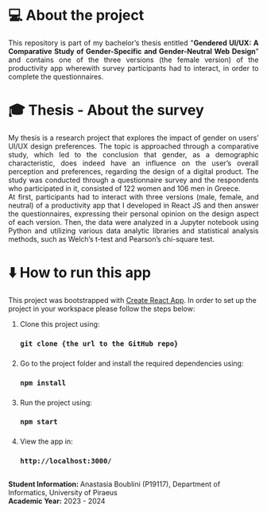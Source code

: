 # 💻 About the project
<p align="justify">
    This repository is part of my bachelor’s thesis entitled "<b>Gendered UI/UX: A Comparative Study of Gender-Specific and Gender-Neutral Web Design</b>”
    and contains one of the three versions (the female version) of the productivity app wherewith survey participants had to interact, in order to complete the questionnaires.
</p> 

# 🎓 Thesis - About the survey
<p align="justify">
  My thesis is a research project that explores the impact of gender on users’ UI/UX design preferences. The topic is approached through
  a comparative study, which led to the conclusion that gender, as a demographic characteristic, does indeed have an influence on the user’s 
  overall perception and preferences, regarding the design of a digital product. The study was conducted through a questionnaire survey and the
  respondents who participated in it, consisted of 122 women and 106 men in Greece. <br/>
  At first, participants had to interact with three versions (male, female, and neutral) of a productivity app that I developed in React JS 
  and then answer the questionnaires, expressing their personal opinion on the design aspect of each version. Then, the data were analyzed in a 
  Jupyter notebook using Python and utilizing various data analytic libraries and statistical analysis methods, such as Welch’s t-test
  and Pearson’s chi-square test.
</p>

# ⬇️ How to run this app
This project was bootstrapped with [Create React App](https://github.com/facebook/create-react-app). In order to set up the project in your workspace please follow the steps below:
1. Clone this project using:
    ### `git clone {the url to the GitHub repo}`
###
2. Go to the project folder and install the required dependencies using:
   ### `npm install`
###
3. Run the project using:
   ### `npm start`
###
4. View the app in:
    ### `http://localhost:3000/`
###
###
##
<b>Student Information: </b>
Anastasia Boublini (P19117), Department of Informatics, University of Piraeus 
<br/>
<b>Academic Year:</b> 2023 - 2024
